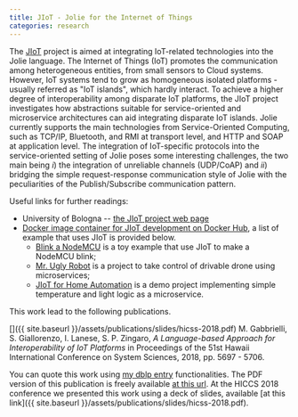 ```yaml
---
title: JIoT - Jolie for the Internet of Things
categories: research
---
```


The [J<span class="text-primary">IoT</span>](http://www.cs.unibo.it/projects/jolie/jiot.html) project is aimed at integrating IoT-related technologies into the Jolie language.
The Internet of Things (IoT) promotes the communication among heterogeneous entities, from small sensors to Cloud systems. However, IoT systems tend to grow as homogeneous isolated platforms - usually referred as "IoT islands", which hardly interact.
To achieve a higher degree of interoperability among disparate IoT platforms, the JIoT project investigates how abstractions suitable for service-oriented and microservice architectures can aid integrating disparate IoT islands.
Jolie currently supports the main technologies from Service-Oriented Computing, such as TCP/IP, Bluetooth, and RMI at transport level, and HTTP and SOAP at application level.
The integration of IoT-specific protocols into the service-oriented setting of Jolie poses some interesting challenges, the two main being _i_) the integration of unreliable channels (UDP/CoAP) and _ii_) bridging the simple request-response communication style of Jolie with the peculiarities of the Publish/Subscribe communication pattern.

Useful links for further readings:

- University of Bologna -- [the J<span class="text-primary">IoT</span> project web page](http://www.cs.unibo.it/projects/jolie/jiot.html)
- [Docker image container for J<span class="text-primary">IoT</span> development on Docker Hub](https://cloud.docker.com/u/saltgz/repository/docker/saltgz/jolie), a list of example that uses J<span class="text-primary">IoT</span> is provided below.
  - [Blink a NodeMCU](https://bitbucket.org/spacesresearchgroup/blink-node-mcu/src) is a toy example that use J<span class="text-primary">IoT</span> to make a NodeMCU blink;
  - [Mr. Ugly Robot](https://bitbucket.org/saltgz/mr-ugly-robot) is a project to
  take control of drivable drone using microservices;
  - [JIoT for Home Automation](https://bitbucket.org/spacesresearchgroup/jiot-for-home-automation) is a demo project implementing simple temperature and light logic as a microservice.

This work lead to the following publications.

[<i class="fas fa-file-pdf" aria-hidden="true"></i>](http://hdl.handle.net/10125/50603) [<i class="fas fa-quote-right" aria-hidden="true"></i>](https://dblp.uni-trier.de/rec/bibtex/conf/hicss/GabbrielliGLZ18)
[<i class="fab fa-slideshare" aria-hidden="true"></i>]({{ site.baseurl }}/assets/publications/slides/hicss-2018.pdf)
M. Gabbrielli, S. Giallorenzo, I. Lanese, S. P. Zingaro, *A Language-based Approach for Interoperability of IoT Platforms* in Proceedings of the 51st Hawaii International Conference on System Sciences, 2018, pp. 5697 - 5706.

You can quote this work using [my dblp entry](https://dblp.uni-trier.de/pers/hd/z/Zingaro:Stefano_Pio) functionalities.
The PDF version of this publication is freely available [at this url](http://hdl.handle.net/10125/50603).
At the HICCS 2018 conference we presented this work using a deck of slides, available [at this link]({{ site.baseurl }}/assets/publications/slides/hicss-2018.pdf).
